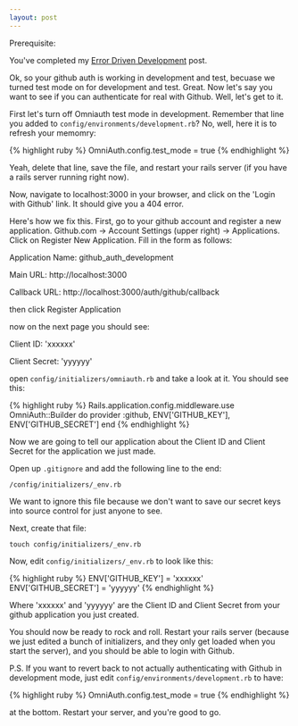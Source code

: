 ```yaml
---
layout: post
---
```


Prerequisite:

You've completed my [Error Driven Development](http://koriroys.com/2012/08/15/Error-Driven-Development-And-Authenticating-With-Github/) post.

Ok, so your github auth is working in development and test, becuase we
turned test mode on for development and test. Great. Now let's say you
want to see if you can authenticate for real with Github. Well, let's get
to it.
    
First let's turn off Omniauth test mode in development. Remember that line
you added to ```config/environments/development.rb```? No, well, here it
is to refresh your memomry:

{% highlight ruby %}
OmniAuth.config.test_mode = true
{% endhighlight %}

Yeah, delete that line, save the file, and restart your rails server (if
you have a rails server running right now).

Now, navigate to localhost:3000 in your browser, and click on the 'Login
with Github' link. It should give you a 404 error.

Here's how we fix this. First, go to your github account and register a
new application. Github.com -> Account Settings (upper right) ->
Applications. Click on Register New Application. Fill in the form as
follows:

Application Name: github_auth_development

Main URL: http://localhost:3000

Callback URL: http://localhost:3000/auth/github/callback

then click Register Application

now on the next page you should see:

Client ID: 'xxxxxx'

Client Secret: 'yyyyyy'

open ```config/initializers/omniauth.rb``` and take a look at it. You
should see this:

{% highlight ruby %}
Rails.application.config.middleware.use OmniAuth::Builder do
  provider :github, ENV['GITHUB_KEY'], ENV['GITHUB_SECRET']
end
{% endhighlight %}

Now we are going to tell our application about the Client ID and Client
Secret for the application we just made.

Open up ```.gitignore``` and add the following line to the end:

    /config/initializers/_env.rb

We want to ignore this file because we don't want to save our secret
keys into source control for just anyone to see.

Next, create that file:
    
    touch config/initializers/_env.rb

Now, edit ```config/initializers/_env.rb``` to look like this:

{% highlight ruby %}
ENV['GITHUB_KEY'] = 'xxxxxx'
ENV['GITHUB_SECRET'] = 'yyyyyy'
{% endhighlight %}

Where 'xxxxxx' and 'yyyyyy' are the Client ID and Client Secret from
your github application you just created.

You should now be ready to rock and roll. Restart your rails server
(because we just edited a bunch of initializers, and they only get
loaded when you start the server), and you should be able to login with
Github.


P.S. If you want to revert back to not actually authenticating with
Github in development mode, just edit ```config/environments/development.rb```
to have:

{% highlight ruby %}
OmniAuth.config.test_mode = true
{% endhighlight %}

at the bottom. Restart your server, and you're good to go.
